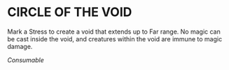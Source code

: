 ﻿---
tags:
  - Item
  - Consumable
name: 'CIRCLE OF THE VOID'
description: 'Mark a Stress to create a void that extends up to Far range. No magic can be cast inside the void, and creatures within the void are immune to magic damage.'
---

# CIRCLE OF THE VOID

Mark a Stress to create a void that extends up to Far range. No magic can be cast inside the void, and creatures within the void are immune to magic damage.

*Consumable*
